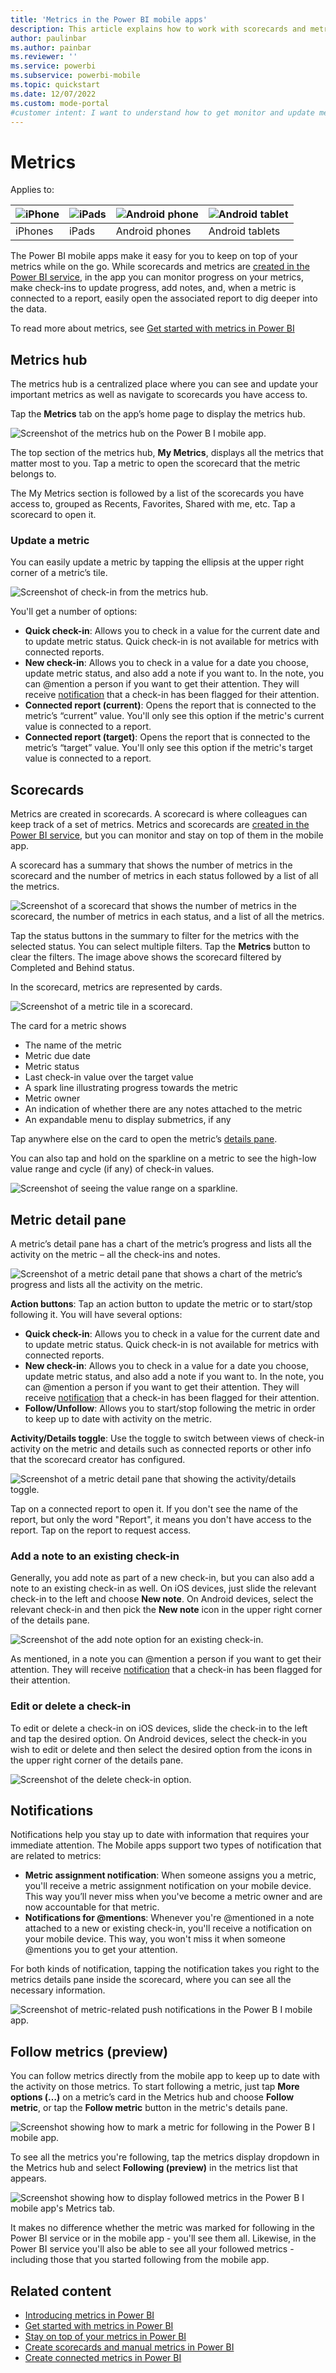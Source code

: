 ```yaml
---
title: 'Metrics in the Power BI mobile apps'
description: This article explains how to work with scorecards and metrics in the mobile app.
author: paulinbar
ms.author: painbar
ms.reviewer: ''
ms.service: powerbi
ms.subservice: powerbi-mobile
ms.topic: quickstart
ms.date: 12/07/2022
ms.custom: mode-portal
#customer intent: I want to understand how to get monitor and update metrics in the Power BI mobile app.
---
```

# Metrics

Applies to:

| ![iPhone](./media/mobile-apps-metrics/ios-logo-40-px.png) | ![iPads](./media/mobile-apps-metrics/ios-logo-40-px.png) | ![Android phone](././media/mobile-apps-metrics/android-logo-40-px.png) | ![Android tablet](././media/mobile-apps-metrics/android-logo-40-px.png) |
|:--- |:--- |:--- |:--- |
|iPhones |iPads |Android phones |Android tablets |

The Power BI mobile apps make it easy for you to keep on top of your metrics while on the go. While scorecards and metrics are [created in the Power BI service](../../create-reports/service-goals-create.md), in the app you can monitor progress on your metrics, make check-ins to update progress, add notes, and, when a metric is connected to a report, easily open the associated report to dig deeper into the data.

To read more about metrics, see [Get started with metrics in Power BI](../../create-reports/service-goals-introduction.md)

## Metrics hub
The metrics hub is a centralized place where you can see and update your important metrics as well as navigate to scorecards you have access to.

Tap the **Metrics** tab on the app’s home page to display the metrics hub.

![Screenshot of the metrics hub on the Power B I mobile app.](media/mobile-apps-metrics/mobile-apps-metric.png)
  
The top section of the metrics hub, **My Metrics**, displays all the metrics that matter most to you. Tap a metric to open the scorecard that the metric belongs to.

The My Metrics section is followed by a list of the scorecards you have access to, grouped as Recents, Favorites, Shared with me, etc. Tap a scorecard to open it.

### Update a metric

You can easily update a metric by tapping the ellipsis at the upper right corner of a metric’s tile.

![Screenshot of check-in from the metrics hub.](media/mobile-apps-metrics/power-bi-mobile-app-metrics-hub-update.png)

You'll get a number of options:
* **Quick check-in**: Allows you to check in a value for the current date and to update metric status. Quick check-in is not available for metrics with connected reports.
* **New check-in**: Allows you to check in a value for a date you choose, update metric status, and also add a note if you want to. In the note, you can \@mention a person if you want to get their attention. They will receive [notification](#notifications) that a check-in has been flagged for their attention.
* **Connected report (current)**: Opens the report that is connected to the metric’s “current” value. You'll only see this option if the metric's current value is connected to a report.
* **Connected report (target)**: Opens the report that is connected to the metric’s “target” value. You'll only see this option if the metric's target value is connected to a report.

## Scorecards

Metrics are created in scorecards. A scorecard is where colleagues can keep track of a set of metrics. Metrics and scorecards are [created in the Power BI service](../../create-reports/service-goals-create.md), but you can monitor and stay on top of them in the mobile app.

A scorecard has a summary that shows the number of metrics in the scorecard and the number of metrics in each status followed by a list of all the metrics.

![Screenshot of a scorecard that shows the number of metrics in the scorecard, the number of metrics in each status, and a list of all the metrics.](media/mobile-apps-metrics/power-bi-mobile-app-scorecard-status-filters.png)
 
Tap the status buttons in the summary to filter for the metrics with the selected status. You can select multiple filters. Tap the **Metrics** button to clear the filters. The image above shows the scorecard filtered by Completed and Behind status.

In the scorecard, metrics are represented by cards.

![Screenshot of a metric tile in a scorecard.](media/mobile-apps-metrics/power-bi-mobile-app-metrics-tile.png)
 
The card for a metric shows
* The name of the metric
* Metric due date
* Metric status
* Last check-in value over the target value
* A spark line illustrating progress towards the metric
* Metric owner
* An indication of whether there are any notes attached to the metric
* An expandable menu to display submetrics, if any

Tap anywhere else on the card to open the metric’s [details pane](#metric-detail-pane).

You can also tap and hold on the sparkline on a metric to see the high-low value range and cycle (if any) of check-in values.

![Screenshot of seeing the value range on a sparkline.](media/mobile-apps-metrics/power-bi-mobile-app-sparkline.png)

## Metric detail pane

A metric’s detail pane has a chart of the metric’s progress and lists all the activity on the metric – all the check-ins and notes.

![Screenshot of a metric detail pane that shows a chart of the metric’s progress and lists all the activity on the metric.](media/mobile-apps-metrics/power-bi-mobile-app-metric-details-pane.png)
 
**Action buttons**: Tap an action button to update the metric or to start/stop following it. You will have several options:
* **Quick check-in**: Allows you to check in a value for the current date and to update metric status. Quick check-in is not available for metrics with connected reports.
* **New check-in**: Allows you to check in a value for a date you choose, update metric status, and also add a note if you want to. In the note, you can \@mention a person if you want to get their attention. They will receive [notification](#notifications) that a check-in has been flagged for their attention.
* **Follow/Unfollow**: Allows you to start/stop following the metric in order to keep up to date with activity on the metric.

**Activity/Details toggle**: Use the toggle to switch between views of check-in activity on the metric and details such as connected reports or other info that the scorecard creator has configured.

![Screenshot of a metric detail pane that showing the activity/details toggle.](media/mobile-apps-metrics/power-bi-mobile-app-metric-details-pane-toggle.png)

Tap on a connected report to open it. If you don't see the name of the report, but only the word "Report", it means you don't have access to the report. Tap on the report to request access.

### Add a note to an existing check-in

Generally, you add note as part of a new check-in, but you can also add a note to an existing check-in as well. On iOS devices, just slide the relevant check-in to the left and choose **New note**. On Android devices, select the relevant check-in and then pick the **New note** icon in the upper right corner of the details pane.

![Screenshot of the add note option for an existing check-in.](media/mobile-apps-metrics/mobile-apps-add-note.png)

As mentioned, in a note you can @mention a person if you want to get their attention. They will receive [notification](#notifications) that a check-in has been flagged for their attention.

### Edit or delete a check-in
To edit or delete a check-in on iOS devices, slide the check-in to the left and tap the desired option. On Android devices, select the check-in you wish to edit or delete and then select the desired option from the icons in the upper right corner of the details pane.

![Screenshot of the delete check-in option.](media/mobile-apps-metrics/mobile-apps-delete-checkin.png)

## Notifications

Notifications help you stay up to date with information that requires your immediate attention. The Mobile apps support two types of notification that are related to metrics:
* **Metric assignment notification**: When someone assigns you a metric, you'll receive a metric assignment notification on your mobile device. This way you’ll never miss when you've become a metric owner and are now accountable for that metric.  
* **Notifications for \@mentions**: Whenever you're @mentioned in a note attached to a new or existing check-in, you'll receive a notification on your mobile device. This way, you won't miss it when someone @mentions you to get your attention.

For both kinds of notification, tapping the notification takes you right to the metrics details pane inside the scorecard, where you can see all the necessary information.

![Screenshot of metric-related push notifications in the Power B I mobile app.](media/mobile-apps-metrics/power-bi-mobile-metrics-notification.png)

## Follow metrics (preview)

You can follow metrics directly from the mobile app to keep up to date with the activity on those metrics. To start following a metric, just tap **More options (…)** on a metric’s card in the Metrics hub and choose **Follow metric**, or tap the **Follow metric** button in the metric's details pane.

![Screenshot showing how to mark a metric for following in the Power B I mobile app.](media/mobile-apps-metrics/power-bi-mobile-app-follow-metric.png)

To see all the metrics you're following, tap the metrics display dropdown in the Metrics hub and select **Following (preview)** in the metrics list that appears.

![Screenshot showing how to display followed metrics in the Power B I mobile app's Metrics tab.](media/mobile-apps-metrics/power-bi-mobile-app-show-followed-metrics.png)

It makes no difference whether the metric was marked for following in the Power BI service or in the mobile app - you'll see them all. Likewise, in the Power BI service you'll also be able to see all your followed metrics - including those that you started following from the mobile app.

## Related content

* [Introducing metrics in Power BI](https://powerbi.microsoft.com/en-us/blog/introducing-goals-in-power-bi/)
* [Get started with metrics in Power BI](../../create-reports/service-goals-introduction.md)
* [Stay on top of your metrics in Power BI](../../create-reports/service-goals-check-in.md)
* [Create scorecards and manual metrics in Power BI](../../create-reports/service-goals-create.md)
* [Create connected metrics in Power BI](../../create-reports/service-goals-create-connected.md)